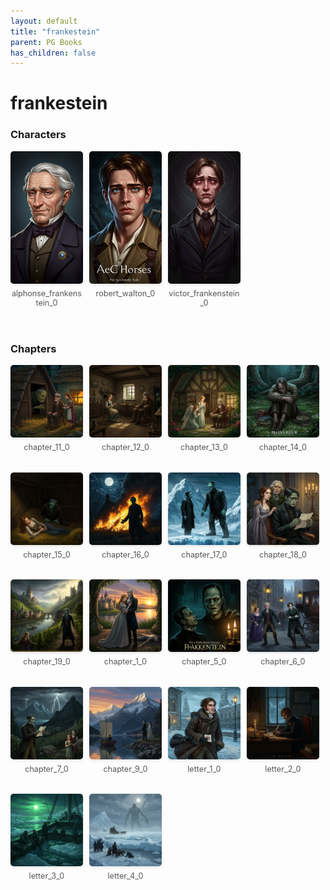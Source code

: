 ```yaml
---
layout: default
title: "frankestein"
parent: PG Books
has_children: false
---
```



<style>
.image-gallery {
  display: flex;
  flex-wrap: wrap;
  justify-content: space-between;
  margin-bottom: 20px;
}

.image-row {
  display: flex;
  justify-content: flex-start;
  width: 100%;
  margin-bottom: 20px;
}

.image-item {
  width: 23%;
  margin-right: 2%;
  text-align: center;
}

.image-item:last-child {
  margin-right: 0;
}

.image-item img {
  width: 100%;
  height: auto;
  object-fit: cover;
  border-radius: 5px;
  box-shadow: 0 2px 4px rgba(0,0,0,0.1);
}

.image-item p {
  margin-top: 5px;
  font-size: 0.9em;
  color: #555;
}

.video-container {
  margin: 20px 0;
}
</style>


# frankestein

<h3>Characters</h3>
<div class="image-gallery">
<div class="image-row">
  <div class="image-item">
    <img src="../../assets/pg_books_ai_generated_photos/frankestein/characters/alphonse_frankenstein_0.png" alt="alphonse_frankenstein_0">
    <p>alphonse_frankenstein_0</p>
  </div>
  <div class="image-item">
    <img src="../../assets/pg_books_ai_generated_photos/frankestein/characters/robert_walton_0.png" alt="robert_walton_0">
    <p>robert_walton_0</p>
  </div>
  <div class="image-item">
    <img src="../../assets/pg_books_ai_generated_photos/frankestein/characters/victor_frankenstein_0.png" alt="victor_frankenstein_0">
    <p>victor_frankenstein_0</p>
  </div>
</div>
</div>

<h3>Chapters</h3>
<div class="image-gallery">
<div class="image-row">
  <div class="image-item">
    <img src="../../assets/pg_books_ai_generated_photos/frankestein/chapters/chapter_11_0.png" alt="chapter_11_0">
    <p>chapter_11_0</p>
  </div>
  <div class="image-item">
    <img src="../../assets/pg_books_ai_generated_photos/frankestein/chapters/chapter_12_0.png" alt="chapter_12_0">
    <p>chapter_12_0</p>
  </div>
  <div class="image-item">
    <img src="../../assets/pg_books_ai_generated_photos/frankestein/chapters/chapter_13_0.png" alt="chapter_13_0">
    <p>chapter_13_0</p>
  </div>
  <div class="image-item">
    <img src="../../assets/pg_books_ai_generated_photos/frankestein/chapters/chapter_14_0.png" alt="chapter_14_0">
    <p>chapter_14_0</p>
  </div>
</div>
<div class="image-row">
  <div class="image-item">
    <img src="../../assets/pg_books_ai_generated_photos/frankestein/chapters/chapter_15_0.png" alt="chapter_15_0">
    <p>chapter_15_0</p>
  </div>
  <div class="image-item">
    <img src="../../assets/pg_books_ai_generated_photos/frankestein/chapters/chapter_16_0.png" alt="chapter_16_0">
    <p>chapter_16_0</p>
  </div>
  <div class="image-item">
    <img src="../../assets/pg_books_ai_generated_photos/frankestein/chapters/chapter_17_0.png" alt="chapter_17_0">
    <p>chapter_17_0</p>
  </div>
  <div class="image-item">
    <img src="../../assets/pg_books_ai_generated_photos/frankestein/chapters/chapter_18_0.png" alt="chapter_18_0">
    <p>chapter_18_0</p>
  </div>
</div>
<div class="image-row">
  <div class="image-item">
    <img src="../../assets/pg_books_ai_generated_photos/frankestein/chapters/chapter_19_0.png" alt="chapter_19_0">
    <p>chapter_19_0</p>
  </div>
  <div class="image-item">
    <img src="../../assets/pg_books_ai_generated_photos/frankestein/chapters/chapter_1_0.png" alt="chapter_1_0">
    <p>chapter_1_0</p>
  </div>
  <div class="image-item">
    <img src="../../assets/pg_books_ai_generated_photos/frankestein/chapters/chapter_5_0.png" alt="chapter_5_0">
    <p>chapter_5_0</p>
  </div>
  <div class="image-item">
    <img src="../../assets/pg_books_ai_generated_photos/frankestein/chapters/chapter_6_0.png" alt="chapter_6_0">
    <p>chapter_6_0</p>
  </div>
</div>
<div class="image-row">
  <div class="image-item">
    <img src="../../assets/pg_books_ai_generated_photos/frankestein/chapters/chapter_7_0.png" alt="chapter_7_0">
    <p>chapter_7_0</p>
  </div>
  <div class="image-item">
    <img src="../../assets/pg_books_ai_generated_photos/frankestein/chapters/chapter_9_0.png" alt="chapter_9_0">
    <p>chapter_9_0</p>
  </div>
  <div class="image-item">
    <img src="../../assets/pg_books_ai_generated_photos/frankestein/chapters/letter_1_0.png" alt="letter_1_0">
    <p>letter_1_0</p>
  </div>
  <div class="image-item">
    <img src="../../assets/pg_books_ai_generated_photos/frankestein/chapters/letter_2_0.png" alt="letter_2_0">
    <p>letter_2_0</p>
  </div>
</div>
<div class="image-row">
  <div class="image-item">
    <img src="../../assets/pg_books_ai_generated_photos/frankestein/chapters/letter_3_0.png" alt="letter_3_0">
    <p>letter_3_0</p>
  </div>
  <div class="image-item">
    <img src="../../assets/pg_books_ai_generated_photos/frankestein/chapters/letter_4_0.png" alt="letter_4_0">
    <p>letter_4_0</p>
  </div>
</div>
</div>
